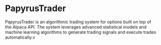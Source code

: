 # PapyrusTrader
 PapyrusTrader is an algorithmic trading system for options built on top of the Alpaca API. The system leverages advanced statistical models and machine learning algorithms to generate trading signals and execute trades automatically.v
